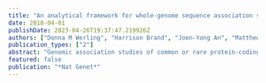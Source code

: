 ```yaml
---
title: "An analytical framework for whole-genome sequence association studies and its implications for autism spectrum disorder"
date: 2018-04-01
publishDate: 2023-04-26T19:37:47.219926Z
authors: ["Donna M Werling", "Harrison Brand", "Joon-Yong An", "Matthew R Stone", "Lingxue Zhu", "Joseph T Glessner", "Ryan L Collins", "Shan Dong", "Ryan M Layer", "Eirene Markenscoff-Papadimitriou", "Andrew Farrell", "Grace B Schwartz", "Harold Z Wang", "Benjamin B Currall", "Xuefang Zhao", "Jeanselle Dea", "Clif Duhn", "Carolyn A Erdman", "Michael C Gilson", "Rachita Yadav", "Robert E Handsaker", "Seva Kashin", "Lambertus Klei", "Jeffrey D Mandell", "Tomasz J Nowakowski", "Yuwen Liu", "Sirisha Pochareddy", "Louw Smith", "Michael F Walker", "Matthew J Waterman", "Xin He", "Arnold R Kriegstein", "John L Rubenstein", "Nenad Sestan", "Steven A McCarroll", "Benjamin M Neale", "Hilary Coon", "A Jeremy Willsey", "Jose Buxbaum", "Mark J Daly", "Matthew W State", "Aaron R Quinlan", "Gabor T Marth", "Kathryn Roeder", "Bernie Devlin", "Michael E Talkowski", "Stephan J Sanders"]
publication_types: ["2"]
abstract: "Genomic association studies of common or rare protein-coding variation have established robust statistical approaches to account for multiple testing. Here we present a comparable framework to evaluate rare and de novo noncoding single-nucleotide variants, insertion/deletions, and all classes of structural variation from whole-genome sequencing (WGS). Integrating genomic annotations at the level of nucleotides, genes, and regulatory regions, we define 51,801 annotation categories. Analyses of 519 autism spectrum disorder families did not identify association with any categories after correction for 4,123 effective tests. Without appropriate correction, biologically plausible associations are observed in both cases and controls. Despite excluding previously identified gene-disrupting mutations, coding regions still exhibited the strongest associations. Thus, in autism, the contribution of de novo noncoding variation is probably modest in comparison to that of de novo coding variants. Robust results from future WGS studies will require large cohorts and comprehensive analytical strategies that consider the substantial multiple-testing burden."
featured: false
publication: "*Nat Genet*"
---
```


